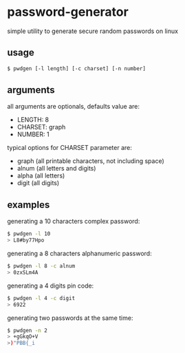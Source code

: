 # password-generator
simple utility to generate secure random passwords on linux

## usage
```bash 
$ pwdgen [-l length] [-c charset] [-n number]
```

## arguments
all arguments are optionals, defaults value are:
* LENGTH: 8
* CHARSET: graph
* NUMBER: 1

typical options for CHARSET parameter are:
* graph (all printable characters, not including space)
* alnum (all letters and digits)
* alpha (all letters)
* digit (all digits)

## examples
generating a 10 characters complex password:
```bash 
$ pwdgen -l 10
> L8#by77Hpo
```

generating a 8 characters alphanumeric password:

```bash 
$ pwdgen -l 8 -c alnum
> 0zxSLm4A
```
generating a 4 digits pin code:
```bash 
$ pwdgen -l 4 -c digit
> 6922
```
generating two passwords at the same time:
```bash 
$ pwdgen -n 2
> +gGkqO+V
>)"PBB{_i
```
